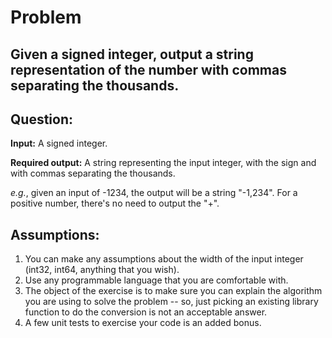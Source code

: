 # Problem
## Given a signed integer, output a string representation of the number with commas separating the thousands.

Question:
---------
**Input:** A signed integer.

**Required output:** A string representing the input integer, with the sign and with commas separating the thousands.

_e.g._, given an input of -1234, the output will be a string "-1,234".
For a positive number, there's no need to output the "+".

Assumptions:
------------
1. You can make any assumptions about the width of the input integer (int32, int64, anything that you wish).
2. Use any programmable language that you are comfortable with.
3. The object of the exercise is to make sure you can explain the algorithm you are using to solve the problem -- so, just picking an existing library function to do the conversion is not an acceptable answer.
4. A few unit tests to exercise your code is an added bonus.
